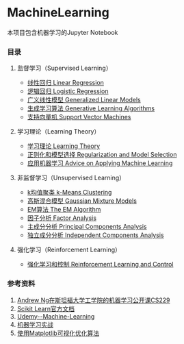 MachineLearning
=========

本项目包含机器学习的Jupyter Notebook

### 目录

1. 监督学习（Supervised Learning）
    - [线性回归 Linear Regression](https://github.com/reata/MachineLearning/blob/master/Linear%20Regression.ipynb)
    - [逻辑回归 Logistic Regression](https://github.com/reata/MachineLearning/blob/master/Logistic%20Regression.ipynb)
    - [广义线性模型 Generalized Linear Models](https://github.com/reata/MachineLearning/blob/master/Generalized%20Linear%20Models.ipynb)
    - [生成学习算法 Generative Learning Algorithms](https://github.com/reata/MachineLearning/blob/master/Generative%20Learning%20Algorithms.ipynb)
    - [支持向量机 Support Vector Machines](https://github.com/reata/MachineLearning/blob/master/Support%20Vector%20Machines.ipynb)
    
2. 学习理论（Learning Theory）
    - [学习理论 Learning Theory](https://github.com/reata/MachineLearning/blob/master/Learning%20Theory.ipynb)
    - [正则化和模型选择 Regularization and Model Selection](https://github.com/reata/MachineLearning/blob/master/Regularization%20and%20Model%20Selection.ipynb)
    - [应用机器学习 Advice on Applying Machine Learning](https://github.com/reata/MachineLearning/blob/master/Advice%20on%20Applying%20Machine%20Learning.ipynb)

3. 非监督学习（Unsupervised Learning）
    - [k均值聚类 k-Means Clustering](https://github.com/reata/MachineLearning/blob/master/k-Means%20Clustering%20Algorithm.ipynb)
    - [高斯混合模型 Gaussian Mixture Models](https://github.com/reata/MachineLearning/blob/master/Gaussian%20Mixture%20Models.ipynb)
    - [EM算法 The EM Algorithm](https://github.com/reata/MachineLearning/blob/master/The%20EM%20Algorithm.ipynb)
    - [因子分析 Factor Analysis](https://github.com/reata/MachineLearning/blob/master/Factor%20Analysis.ipynb)
    - [主成分分析 Principal Components Analysis](https://github.com/reata/MachineLearning/blob/master/Principal%20Components%20Analysis.ipynb)
    - [独立成分分析 Independent Components Analysis](https://github.com/reata/MachineLearning/blob/master/Independent%20Components%20Analysis.ipynb)

4. 强化学习（Reinforcement Learning）
    - [强化学习和控制 Reinforcement Learning and Control](https://github.com/reata/MachineLearning/blob/master/Reinforcement%20Learning%20and%20Control.ipynb)

### 参考资料
1. [Andrew Ng在斯坦福大学工学院的机器学习公开课CS229](https://see.stanford.edu/Course/CS229)
2. [Scikit Learn官方文档](http://scikit-learn.org/stable/documentation.html)
3. [Udemy--Machine-Learning](https://github.com/jmportilla/Udemy---Machine-Learning)
4. [机器学习实战](https://book.douban.com/subject/24703171/)
5. [使用Matplotlib可视化优化算法](http://louistiao.me/posts/notebooks/visualizing-and-animating-optimization-algorithms-with-matplotlib/)
